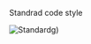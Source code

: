 Standrad code style

![Standard](https://github.com/MysteryMS/Meteora/workflows/Standard/badge.svg)g)
